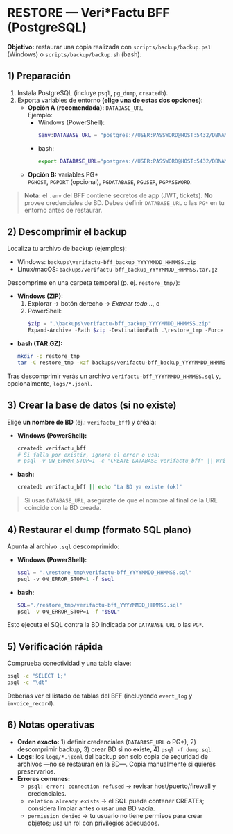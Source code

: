 # RESTORE — Veri*Factu BFF (PostgreSQL)

**Objetivo:** restaurar una copia realizada con `scripts/backup/backup.ps1` (Windows) o `scripts/backup/backup.sh` (bash).

## 1) Preparación

1. Instala PostgreSQL (incluye `psql`, `pg_dump`, `createdb`).
2. Exporta variables de entorno **(elige una de estas dos opciones)**:
   - **Opción A (recomendada):** `DATABASE_URL`  
     Ejemplo:  
     - Windows (PowerShell):  
       ```powershell
       $env:DATABASE_URL = "postgres://USER:PASSWORD@HOST:5432/DBNAME"
       ```
     - bash:  
       ```bash
       export DATABASE_URL="postgres://USER:PASSWORD@HOST:5432/DBNAME"
       ```
   - **Opción B:** variables PG*  
     `PGHOST`, `PGPORT` (opcional), `PGDATABASE`, `PGUSER`, `PGPASSWORD`.

> **Nota:** el `.env` del BFF contiene secretos de app (JWT, tickets). **No** provee credenciales de BD. Debes definir `DATABASE_URL` o las `PG*` en tu entorno antes de restaurar.

## 2) Descomprimir el backup

Localiza tu archivo de backup (ejemplos):
- Windows: `backups\verifactu-bff_backup_YYYYMMDD_HHMMSS.zip`
- Linux/macOS: `backups/verifactu-bff_backup_YYYYMMDD_HHMMSS.tar.gz`

Descomprime en una carpeta temporal (p. ej. `restore_tmp/`):

- **Windows (ZIP):**
  1. Explorar → botón derecho → *Extraer todo…*, o  
  2. PowerShell:
     ```powershell
     $zip = ".\backups\verifactu-bff_backup_YYYYMMDD_HHMMSS.zip"
     Expand-Archive -Path $zip -DestinationPath .\restore_tmp -Force
     ```
- **bash (TAR.GZ):**
  ```bash
  mkdir -p restore_tmp
  tar -C restore_tmp -xzf backups/verifactu-bff_backup_YYYYMMDD_HHMMSS.tar.gz
  ```

Tras descomprimir verás un archivo `verifactu-bff_YYYYMMDD_HHMMSS.sql` y, opcionalmente, `logs/*.jsonl`.

## 3) Crear la base de datos (si no existe)

Elige **un nombre de BD** (ej.: `verifactu_bff`) y créala:

- **Windows (PowerShell):**
  ```powershell
  createdb verifactu_bff
  # Si falla por existir, ignora el error o usa:
  # psql -v ON_ERROR_STOP=1 -c "CREATE DATABASE verifactu_bff" || Write-Host "La BD ya existe (ok)"
  ```
- **bash:**
  ```bash
  createdb verifactu_bff || echo "La BD ya existe (ok)"
  ```

> Si usas `DATABASE_URL`, asegúrate de que el nombre al final de la URL coincide con la BD creada.

## 4) Restaurar el dump (formato SQL plano)

Apunta al archivo `.sql` descomprimido:

- **Windows (PowerShell):**
  ```powershell
  $sql = ".\restore_tmp\verifactu-bff_YYYYMMDD_HHMMSS.sql"
  psql -v ON_ERROR_STOP=1 -f $sql
  ```
- **bash:**
  ```bash
  SQL="./restore_tmp/verifactu-bff_YYYYMMDD_HHMMSS.sql"
  psql -v ON_ERROR_STOP=1 -f "$SQL"
  ```

Esto ejecuta el SQL contra la BD indicada por `DATABASE_URL` o las `PG*`.

## 5) Verificación rápida

Comprueba conectividad y una tabla clave:

```bash
psql -c "SELECT 1;"
psql -c "\dt"
```

Deberías ver el listado de tablas del BFF (incluyendo `event_log` y `invoice_record`).

## 6) Notas operativas

- **Orden exacto:** 1) definir credenciales (`DATABASE_URL` o PG*), 2) descomprimir backup, 3) crear BD si no existe, 4) `psql -f dump.sql`.  
- **Logs:** los `logs/*.jsonl` del backup son solo copia de seguridad de archivos —no se restauran en la BD—. Copia manualmente si quieres preservarlos.
- **Errores comunes:**
  - `psql: error: connection refused` → revisar host/puerto/firewall y credenciales.  
  - `relation already exists` → el SQL puede contener CREATEs; considera limpiar antes o usar una BD vacía.  
  - `permission denied` → tu usuario no tiene permisos para crear objetos; usa un rol con privilegios adecuados.
